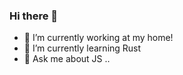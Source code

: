 ### Hi there 👋

- 🔭 I’m currently working at my home!
- 🌱 I’m currently learning Rust
- 💬 Ask me about JS ..
